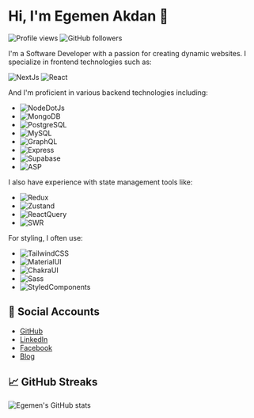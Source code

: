 # Hi, I'm Egemen Akdan 👋
![Profile views](https://gpvc.arturio.dev/sovereignofficial) ![GitHub followers](https://img.shields.io/github/followers/sovereignofficial?style=social)

I'm a Software Developer with a passion for creating dynamic websites. I specialize in frontend technologies such as:

 ![NextJs](https://img.shields.io/badge/-Next.js-black?style=flat-square&logo=next-dot-js)
 ![React](https://img.shields.io/badge/-React-black?style=flat-square&logo=react)

And I'm proficient in various backend technologies including:

* ![NodeDotJs](https://img.shields.io/badge/-Node.js-black?style=flat-square&logo=node.js)
* ![MongoDB](https://img.shields.io/badge/-MongoDB-black?style=flat-square&logo=mongodb)
* ![PostgreSQL](https://img.shields.io/badge/-PostgreSQL-black?style=flat-square&logo=postgresql)
* ![MySQL](https://img.shields.io/badge/-MySQL-black?style=flat-square&logo=mysql)
* ![GraphQL](https://img.shields.io/badge/-GraphQL-black?style=flat-square&logo=graphql)
* ![Express](https://img.shields.io/badge/-Express-black?style=flat-square&logo=express)
* ![Supabase](https://img.shields.io/badge/-Supabase-black?style=flat-square&logo=supabase)
* ![ASP](https://img.shields.io/badge/-ASP-black?style=flat-square&logo=asp.net)

I also have experience with state management tools like:

* ![Redux](https://img.shields.io/badge/-Redux-black?style=flat-square&logo=redux)
* ![Zustand](https://img.shields.io/badge/-Zustand-black?style=flat-square&logo=zustand)
* ![ReactQuery](https://img.shields.io/badge/-ReactQuery-black?style=flat-square&logo=reactquery)
* ![SWR](https://img.shields.io/badge/-SWR-black?style=flat-square&logo=swr)

For styling, I often use:

* ![TailwindCSS](https://img.shields.io/badge/-TailwindCSS-black?style=flat-square&logo=tailwindcss)
* ![MaterialUI](https://img.shields.io/badge/-MaterialUI-black?style=flat-square&logo=materialui)
* ![ChakraUI](https://img.shields.io/badge/-ChakraUI-black?style=flat-square&logo=chakraui)
* ![Sass](https://img.shields.io/badge/-Sass-black?style=flat-square&logo=sass)
* ![StyledComponents](https://img.shields.io/badge/-StyledComponents-black?style=flat-square&logo=styledcomponents)

## 🔗 Social Accounts
* [GitHub](https://github.com/sovereignofficial)
* [LinkedIn](https://www.linkedin.com/in/egemenakdan/)
* [Facebook](https://www.facebook.com/profile.php?id=100073223918748)
* [Blog](https://bento.me/sovereignofficial/)

## 📈 GitHub Streaks
![Egemen's GitHub stats](https://github-readme-streak-stats.herokuapp.com/?user=sovereignofficial&theme=dark&hide_border=true)
